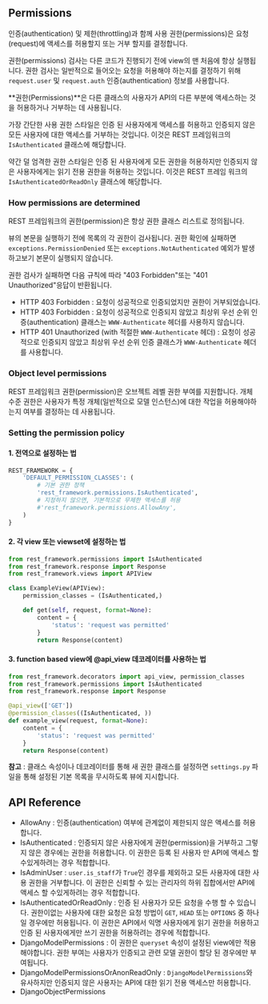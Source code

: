 ## Permissions

인증(authentication) 및 제한(throttling)과 함께 사용 권한(permissions)은 요청(request)에 액세스를 허용할지 또는 거부 할지를 결정합니다.

권한(permissions) 검사는 다른 코드가 진행되기 전에 view의 맨 처음에 항상 실행됩니다. 권한 검사는 일반적으로 들어오는 요청을 허용해야 하는지를 결정하기 위해 `request.user` 및 `request.auth` 인증(authentication) 정보를 사용합니다.

**권한(Permissions)**은 다른 클래스의 사용자가 API의 다른 부분에 액세스하는 것을 허용하거나 거부하는 데 사용됩니다.

가장 간단한 사용 권한 스타일은 인증 된 사용자에게 액세스를 허용하고 인증되지 않은 모든 사용자에 대한 액세스를 거부하는 것입니다. 이것은 REST 프레임워크의 `IsAuthenticated` 클래스에 해당합니다.

약간 덜 엄격한 권한 스타일은 인증 된 사용자에게 모든 권한을 허용하지만 인증되지 않은 사용자에게는 읽기 전용 권한을 허용하는 것입니다. 이것은 REST 프레임 워크의 `IsAuthenticatedOrReadOnly` 클래스에 해당합니다.

### How permissions are determined
REST 프레임워크의 권한(permission)은 항상 권한 클래스 리스트로 정의됩니다.

뷰의 본문을 실행하기 전에 목록의 각 권한이 검사됩니다. 권한 확인에 실패하면 `exceptions.PermissionDenied` 또는 `exceptions.NotAuthenticated` 예외가 발생하고보기 본문이 실행되지 않습니다.

권한 검사가 실패하면 다음 규칙에 따라 "403 Forbidden"또는 "401 Unauthorized"응답이 반환됩니다.
- HTTP 403 Forbidden : 요청이 성공적으로 인증되었지만 권한이 거부되었습니다.
- HTTP 403 Forbidden : 요청이 성공적으로 인증되지 않았고 최상위 우선 순위 인증(authentication) 클래스는 `WWW-Authenticate` 헤더를 사용하지 않습니다.
- HTTP 401 Unauthorized (with 적절한 `WWW-Authenticate` 헤더) : 요청이 성공적으로 인증되지 않았고 최상위 우선 순위 인증 클래스가 `WWW-Authenticate` 헤더를 사용합니다.

### Object level permissions
REST 프레임워크 권한(permission)은 오브젝트 레벨 권한 부여를 지원합니다. 개체 수준 권한은 사용자가 특정 개체(일반적으로 모델 인스턴스)에 대한 작업을 허용해야하는지 여부를 결정하는 데 사용됩니다.

### Setting the permission policy
#### 1. 전역으로 설정하는 법
```python
REST_FRAMEWORK = {
    'DEFAULT_PERMISSION_CLASSES': (
        # 기본 권한 정책
        'rest_framework.permissions.IsAuthenticated',
        # 지정하지 않으면, 기본적으로 무제한 액세스를 허용
        #'rest_framework.permissions.AllowAny',
    )
}
```

#### 2. 각 view 또는 viewset에 설정하는 법

```python
from rest_framework.permissions import IsAuthenticated
from rest_framework.response import Response
from rest_framework.views import APIView

class ExampleView(APIView):
    permission_classes = (IsAuthenticated,)

    def get(self, request, format=None):
        content = {
            'status': 'request was permitted'
        }
        return Response(content)
```

#### 3. function based view에 @api_view 데코레이터를 사용하는 법

```python
from rest_framework.decorators import api_view, permission_classes
from rest_framework.permissions import IsAuthenticated
from rest_framework.response import Response

@api_view(['GET'])
@permission_classes((IsAuthenticated, ))
def example_view(request, format=None):
    content = {
        'status': 'request was permitted'
    }
    return Response(content)
```
**참고** : 클래스 속성이나 데코레이터를 통해 새 권한 클래스를 설정하면 `settings.py` 파일을 통해 설정된 기본 목록을 무시하도록 뷰에 지시합니다.


## API Reference
- AllowAny : 인증(authentication) 여부에 관계없이 제한되지 않은 액세스를 허용합니다.
- IsAuthenticated : 인증되지 않은 사용자에게 권한(permission)을 거부하고 그렇지 않은 경우에는 권한을 허용합니다. 이 권한은 등록 된 사용자 만 API에 액세스 할 수있게하려는 경우 적합합니다.
- IsAdminUser : `user.is_staff`가 `True`인 경우를 제외하고 모든 사용자에 대한 사용 권한을 거부합니다. 이 권한은 신뢰할 수 있는 관리자의 하위 집합에서만 API에 액세스 할 수있게하려는 경우 적합합니다.
- IsAuthenticatedOrReadOnly :
인증 된 사용자가 모든 요청을 수행 할 수 있습니다. 권한이없는 사용자에 대한 요청은 요청 방법이 `GET`, `HEAD` 또는 `OPTIONS` 중 하나 일 경우에만 허용됩니다. 이 권한은 API에서 익명 사용자에게 읽기 권한을 허용하고 인증 된 사용자에게만 쓰기 권한을 허용하려는 경우에 적합합니다.
- DjangoModelPermissions : 이 권한은 `queryset` 속성이 설정된 view에만 적용해야합니다. 권한 부여는 사용자가 인증되고 관련 모델 권한이 할당 된 경우에만 부여됩니다.
- DjangoModelPermissionsOrAnonReadOnly : `DjangoModelPermissions`와 유사하지만 인증되지 않은 사용자는 API에 대한 읽기 전용 액세스만 허용합니다.
- DjangoObjectPermissions
